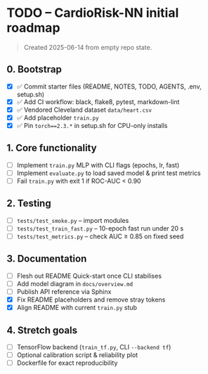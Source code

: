 # TODO – CardioRisk-NN initial roadmap

> Created 2025-06-14 from empty repo state.

## 0. Bootstrap

- [x] ✅ Commit starter files (README, NOTES, TODO, AGENTS, .env, setup.sh)
- [x] ✅ Add CI workflow: black, flake8, pytest, markdown-lint
- [x] ✅ Vendored Cleveland dataset `data/heart.csv`
- [x] ✅ Add placeholder `train.py`
- [x] ✅ Pin `torch==2.3.*` in setup.sh for CPU-only installs

## 1. Core functionality

- [ ] Implement `train.py` MLP with CLI flags (epochs, lr, fast)
- [ ] Implement `evaluate.py` to load saved model & print test metrics
- [ ] Fail `train.py` with exit 1 if ROC-AUC < 0.90

## 2. Testing

- [ ] `tests/test_smoke.py` – import modules
- [ ] `tests/test_train_fast.py` – 10-epoch fast run under 20 s
- [ ] `tests/test_metrics.py` – check AUC ≥ 0.85 on fixed seed

## 3. Documentation

- [ ] Flesh out README Quick-start once CLI stabilises
- [ ] Add model diagram in `docs/overview.md`
- [ ] Publish API reference via Sphinx
- [x] Fix README placeholders and remove stray tokens
- [x] Align README with current `train.py` stub

## 4. Stretch goals

- [ ] TensorFlow backend (`train_tf.py`, CLI `--backend tf`)
- [ ] Optional calibration script & reliability plot
- [ ] Dockerfile for exact reproducibility

